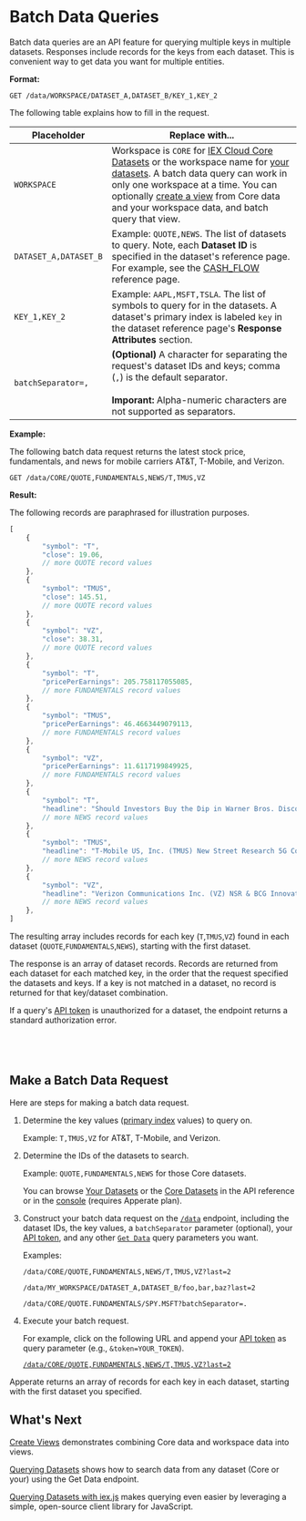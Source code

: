 # Batch Data Queries

Batch data queries are an API feature for querying multiple keys in multiple datasets. Responses include records for the keys from each dataset. This is convenient way to get data you want for multiple entities.

**Format:**

`GET /data/WORKSPACE/DATASET_A,DATASET_B/KEY_1,KEY_2`

The following table explains how to fill in the request.

| Placeholder | Replace with...
| --- | --- |
| `WORKSPACE` | Workspace is `CORE` for [IEX Cloud Core Datasets](https://iexcloud.io/docs/core) or the workspace name for [your datasets](https://iexcloud.io/docs/datasets). A batch data query can work in only one workspace at a time. You can optionally [create a view](../../managing-your-data/creating-and-managing-views.md) from Core data and your workspace data, and batch query that view. |
| `DATASET_A,DATASET_B` | Example: `QUOTE,NEWS`. The list of datasets to query. Note, each **Dataset ID** is specified in the dataset's reference page. For example, see the [CASH_FLOW](https://iexcloud.io/docs/core/CASH_FLOW) reference page. |
| `KEY_1,KEY_2` | Example: `AAPL,MSFT,TSLA`. The list of symbols to query for in the datasets. A dataset's primary index is labeled `key` in the dataset reference page's **Response Attributes** section. |
| `batchSeparator=,` | **(Optional)** A character for separating the request's dataset IDs and keys; comma (<code>,</code>) is the default separator.<br><br>**Imporant:** Alpha-numeric characters are not supported as separators. |

**Example:**

The following batch data request returns the latest stock price, fundamentals, and news for mobile carriers AT&T, T-Mobile, and Verizon.

`GET /data/CORE/QUOTE,FUNDAMENTALS,NEWS/T,TMUS,VZ`

**Result:**

The following records are paraphrased for illustration purposes.

```javascript
[
    {
        "symbol": "T",
        "close": 19.06,
        // more QUOTE record values
    },
    {
        "symbol": "TMUS",
        "close": 145.51,
        // more QUOTE record values
    },
    {
        "symbol": "VZ",
        "close": 38.31,
        // more QUOTE record values
    },
    {
        "symbol": "T",
        "pricePerEarnings": 205.758117055085,
        // more FUNDAMENTALS record values
    },
    {
        "symbol": "TMUS",
        "pricePerEarnings": 46.4663449079113,
        // more FUNDAMENTALS record values
    },
    {
        "symbol": "VZ",
        "pricePerEarnings": 11.6117199849925,
        // more FUNDAMENTALS record values
    },
    {
        "symbol": "T",
        "headline": "Should Investors Buy the Dip in Warner Bros. Discovery Stock?",
        // more NEWS record values
    },
    {
        "symbol": "TMUS",
        "headline": "T-Mobile US, Inc. (TMUS) New Street Research 5G Conference Call (Transcript)",
        // more NEWS record values
    },
    {
        "symbol": "VZ",
        "headline": "Verizon Communications Inc. (VZ) NSR & BCG Innovation Conference: 5G and Beyond. Cloud. Convergence 2022 (Transcript)",
        // more NEWS record values
    },
]
```

The resulting array includes records for each key (`T`,`TMUS`,`VZ`) found in each dataset (`QUOTE`,`FUNDAMENTALS`,`NEWS`), starting with the first dataset. 

The response is an array of dataset records. Records are returned from each dataset for each matched key, in the order that the request specified the datasets and keys. If a key is not matched in a dataset, no record is returned for that key/dataset combination.

If a query's [API token](../../reference/glossary.md#token-api-token) is unauthorized for a dataset, the endpoint returns a standard authorization error.

``` {important} A batch data query must operate on either Core datasets or your datasets--the two dataset types can't be mixed. Batch queries are not supported across workspaces.
```

``` {important} A batch query is limited to 2,000 individual queries (i.e., queries = keys queried &times; datasets queried). If a batch query exceeds this limit, Apperate reports the error and skips executing the batch query.
```

``` {note} Record data returned from each dataset counts as a read. See [Credits and Pricing](../../administration/credits-and-pricing.md) for details.
```

``` {note} Each record returned counts towards your plan's maximum records per second. See [Pricing](https://iexcloud.io/pricing/) for record rate details.
```

## Make a Batch Data Request

Here are steps for making a batch data request.

1. Determine the key values ([primary index](../../reference/glossary.md#primary-index) values) to query on.

    Example: `T,TMUS,VZ` for AT&T, T-Mobile, and Verizon.

1. Determine the IDs of the datasets to search.

    Example: `QUOTE,FUNDAMENTALS,NEWS` for those Core datasets.

    You can browse [Your Datasets](https://iexcloud.io/docs/datasets) or the [Core Datasets](https://iexcloud.io/docs/core) in the API reference or in the [console](https://iexcloud.io/console) (requires Apperate plan).

1. Construct your batch data request on the [`/data`](https://iexcloud.io/docs/apperate-apis/data/get-data) endpoint, including the dataset IDs, the key values, a `batchSeparator` parameter (optional), your [API token](../../reference/glossary.md#token-api-token), and any other [`Get Data`](https://iexcloud.io/docs/apperate-apis/data/get-data) query parameters you want.

    Examples:

    `/data/CORE/QUOTE,FUNDAMENTALS,NEWS/T,TMUS,VZ?last=2`

    `/data/MY_WORKSPACE/DATASET_A,DATASET_B/foo,bar,baz?last=2`
    
    `/data/CORE/QUOTE.FUNDAMENTALS/SPY.MSFT?batchSeparator=.`

1. Execute your batch request.

    For example, click on the following URL and append your [API token](../../reference/glossary.md#token-api-token) as query parameter (e.g., `&token=YOUR_TOKEN`).

    [`/data/CORE/QUOTE,FUNDAMENTALS,NEWS/T,TMUS,VZ?last=2`](https://apis.iex.cloud/v1/data/CORE/QUOTE,FUNDAMENTALS,NEWS/T,TMUS,VZ?last=2)

Apperate returns an array of records for each key in each dataset, starting with the first dataset you specified.

## What's Next

[Create Views](../../managing-your-data/creating-and-managing-views.md) demonstrates combining Core data and workspace data into views.

[Querying Datasets](./querying-datasets.md) shows how to search data from any dataset (Core or your) using the Get Data endpoint.

[Querying Datasets with iex.js](./querying-datasets-with-iexjs.md) makes querying even easier by leveraging a simple, open-source client library for JavaScript.